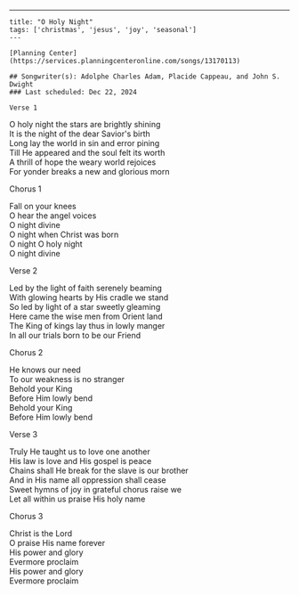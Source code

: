 ---
    title: "O Holy Night"
    tags: ['christmas', 'jesus', 'joy', 'seasonal']
    ---

    [Planning Center](https://services.planningcenteronline.com/songs/13170113)

    ## Songwriter(s): Adolphe Charles Adam, Placide Cappeau, and John S. Dwight
    ### Last scheduled: Dec 22, 2024          

    Verse 1  
  
O holy night the stars are brightly shining  
It is the night of the dear Savior's birth  
Long lay the world in sin and error pining  
Till He appeared and the soul felt its worth  
A thrill of hope the weary world rejoices  
For yonder breaks a new and glorious morn  
  
Chorus 1  
  
Fall on your knees  
O hear the angel voices  
O night divine  
O night when Christ was born  
O night O holy night  
O night divine  
  
Verse 2  
  
Led by the light of faith serenely beaming  
With glowing hearts by His cradle we stand  
So led by light of a star sweetly gleaming  
Here came the wise men from Orient land  
The King of kings lay thus in lowly manger  
In all our trials born to be our Friend  
  
Chorus 2  
  
He knows our need  
To our weakness is no stranger  
Behold your King  
Before Him lowly bend  
Behold your King  
Before Him lowly bend  
  
Verse 3  
  
Truly He taught us to love one another  
His law is love and His gospel is peace  
Chains shall He break for the slave is our brother  
And in His name all oppression shall cease  
Sweet hymns of joy in grateful chorus raise we  
Let all within us praise His holy name  
  
Chorus 3  
  
Christ is the Lord  
O praise His name forever  
His power and glory  
Evermore proclaim  
His power and glory  
Evermore proclaim
    